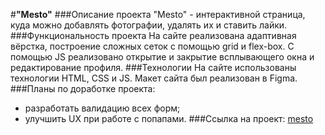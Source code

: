 #**"Mesto"**
###Описание проекта
"Mesto" - интерактивной страница, куда можно добавлять фотографии, удалять их и ставить лайки. 
###Функциональность проекта
На сайте реализована адаптивная вёрстка, построение сложных сеток с помощью grid и flex-box. С помощью JS реализовано открытие и закрытие всплывающего окна и редактирование профиля.
###Технологии
На сайте использованы технологии HTML, CSS и JS. Макет сайта был реализован в Figma.
###Планы по доработке проекта:
* разработать валидацию всех форм;
* улучшить UX при работе с попапами.
###Ссылка на проект: [mesto](https://evgeniastep8.github.io/mesto/)
